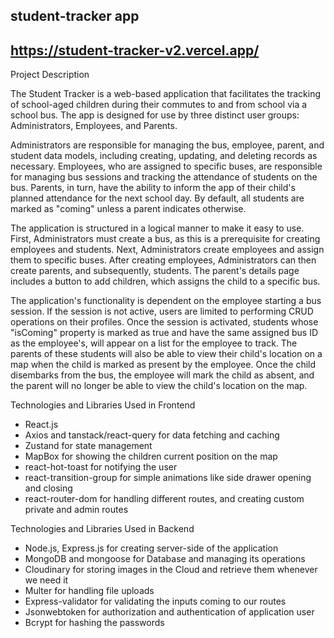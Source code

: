 ## student-tracker app
## https://student-tracker-v2.vercel.app/ ##

Project Description

The Student Tracker is a web-based application that facilitates the tracking of school-aged children during their commutes to and from school via a school bus. The app is designed for use by three distinct user groups: Administrators, Employees, and Parents.

Administrators are responsible for managing the bus, employee, parent, and student data models, including creating, updating, and deleting records as necessary. Employees, who are assigned to specific buses, are responsible for managing bus sessions and tracking the attendance of students on the bus. Parents, in turn, have the ability to inform the app of their child's planned attendance for the next school day. By default, all students are marked as "coming" unless a parent indicates otherwise.

The application is structured in a logical manner to make it easy to use. First, Administrators must create a bus, as this is a prerequisite for creating employees and students. Next, Administrators create employees and assign them to specific buses. After creating employees, Administrators can then create parents, and subsequently, students. The parent's details page includes a button to add children, which assigns the child to a specific bus.

The application's functionality is dependent on the employee starting a bus session. If the session is not active, users are limited to performing CRUD operations on their profiles. Once the session is activated, students whose "isComing" property is marked as true and have the same assigned bus ID as the employee's, will appear on a list for the employee to track. The parents of these students will also be able to view their child's location on a map when the child is marked as present by the employee. Once the child disembarks from the bus, the employee will mark the child as absent, and the parent will no longer be able to view the child's location on the map.

Technologies and Libraries Used in Frontend

- React.js
- Axios and tanstack/react-query for data fetching and caching 
- Zustand for state management
- MapBox for showing the children current position on the map
- react-hot-toast for notifying the user
- react-transition-group for simple animations like side drawer opening and closing
- react-router-dom for handling different routes, and creating custom private and admin routes

Technologies and Libraries Used in Backend

- Node.js, Express.js for creating server-side of the application
- MongoDB and mongoose for Database and managing its operations
- Cloudinary for storing images in the Cloud and retrieve them whenever we need it
- Multer for handling file uploads
- Express-validator for validating the inputs coming to our routes
- Jsonwebtoken for authorization and authentication of application user
- Bcrypt for hashing the passwords
